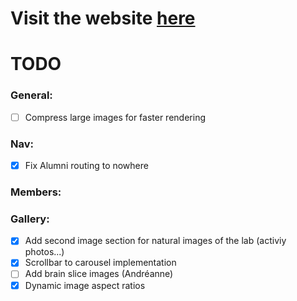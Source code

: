 # Visit the website [here](https://flc-lab.com/)

# TODO

### General:

- [ ] Compress large images for faster rendering

### Nav:

- [x] Fix Alumni routing to nowhere

### Members:

### Gallery:
- [x] Add second image section for natural images of the lab (activiy photos...)
- [x] Scrollbar to carousel implementation
- [ ] Add brain slice images (Andréanne)
- [x] Dynamic image aspect ratios
